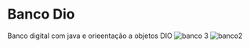 # Banco Dio
Banco digital com java e orieentação a objetos DIO
![banco 3](https://user-images.githubusercontent.com/86391617/151740250-1011419e-9bdc-48fd-9d65-ff34f1689246.png)
![banco2](https://user-images.githubusercontent.com/86391617/151740257-f88f3a03-9414-42e8-9b4c-a4d84a0ee367.png)
